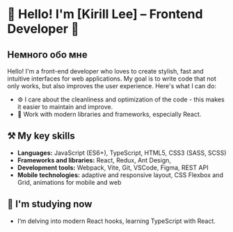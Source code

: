 # 👋 Hello! I'm [Kirill Lee] – Frontend Developer 🚀

## Немного обо мне
Hello! I'm a front-end developer who loves to create stylish, fast and intuitive interfaces for web applications. My goal is to write code that not only works, but also improves the user experience. Here's what I can do:

- ⚙️ I care about the cleanliness and optimization of the code - this makes it easier to maintain and improve.
- 📱 Work with modern libraries and frameworks, especially React.

## ⚒️ My key skills
- **Languages:** JavaScript (ES6+), TypeScript, HTML5, CSS3 (SASS, SCSS)
- **Frameworks and libraries:** React, Redux, Ant Design,
- **Development tools:** Webpack, Vite, Git, VSCode, Figma, REST API
- **Mobile technologies:** adaptive and responsive layout, CSS Flexbox and Grid, animations for mobile and web

## 🌱 I'm studying now
- I’m delving into modern React hooks, learning TypeScript with React.
